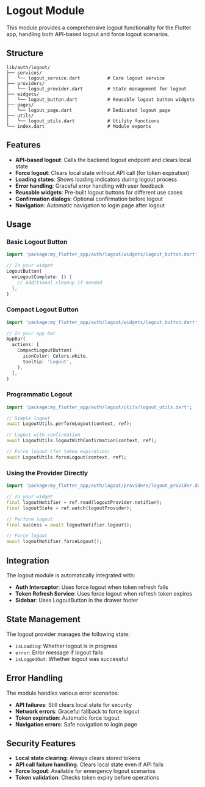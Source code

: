 # Logout Module

This module provides a comprehensive logout functionality for the Flutter app, handling both API-based logout and force logout scenarios.

## Structure

```
lib/auth/logout/
├── services/
│   └── logout_service.dart          # Core logout service
├── providers/
│   └── logout_provider.dart         # State management for logout
├── widgets/
│   └── logout_button.dart           # Reusable logout button widgets
├── pages/
│   └── logout_page.dart             # Dedicated logout page
├── utils/
│   └── logout_utils.dart            # Utility functions
└── index.dart                       # Module exports
```

## Features

- **API-based logout**: Calls the backend logout endpoint and clears local state
- **Force logout**: Clears local state without API call (for token expiration)
- **Loading states**: Shows loading indicators during logout process
- **Error handling**: Graceful error handling with user feedback
- **Reusable widgets**: Pre-built logout buttons for different use cases
- **Confirmation dialogs**: Optional confirmation before logout
- **Navigation**: Automatic navigation to login page after logout

## Usage

### Basic Logout Button

```dart
import 'package:my_flutter_app/auth/logout/widgets/logout_button.dart';

// In your widget
LogoutButton(
  onLogoutComplete: () {
    // Additional cleanup if needed
  },
)
```

### Compact Logout Button

```dart
import 'package:my_flutter_app/auth/logout/widgets/logout_button.dart';

// In your app bar
AppBar(
  actions: [
    CompactLogoutButton(
      iconColor: Colors.white,
      tooltip: 'Logout',
    ),
  ],
)
```

### Programmatic Logout

```dart
import 'package:my_flutter_app/auth/logout/utils/logout_utils.dart';

// Simple logout
await LogoutUtils.performLogout(context, ref);

// Logout with confirmation
await LogoutUtils.logoutWithConfirmation(context, ref);

// Force logout (for token expiration)
await LogoutUtils.forceLogout(context, ref);
```

### Using the Provider Directly

```dart
import 'package:my_flutter_app/auth/logout/providers/logout_provider.dart';

// In your widget
final logoutNotifier = ref.read(logoutProvider.notifier);
final logoutState = ref.watch(logoutProvider);

// Perform logout
final success = await logoutNotifier.logout();

// Force logout
await logoutNotifier.forceLogout();
```

## Integration

The logout module is automatically integrated with:

- **Auth Interceptor**: Uses force logout when token refresh fails
- **Token Refresh Service**: Uses force logout when refresh token expires
- **Sidebar**: Uses LogoutButton in the drawer footer

## State Management

The logout provider manages the following state:

- `isLoading`: Whether logout is in progress
- `error`: Error message if logout fails
- `isLoggedOut`: Whether logout was successful

## Error Handling

The module handles various error scenarios:

- **API failures**: Still clears local state for security
- **Network errors**: Graceful fallback to force logout
- **Token expiration**: Automatic force logout
- **Navigation errors**: Safe navigation to login page

## Security Features

- **Local state clearing**: Always clears stored tokens
- **API call failure handling**: Clears local state even if API fails
- **Force logout**: Available for emergency logout scenarios
- **Token validation**: Checks token expiry before operations 